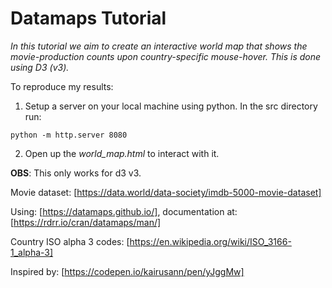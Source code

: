 # Datamaps Tutorial

_In this tutorial we aim to create an interactive world map that shows the movie-production counts upon country-specific mouse-hover. This is done using D3 (v3)._

To reproduce my results:
1. Setup a server on your local machine using python. In the src directory run:  
  <pre><code>python -m http.server 8080
</code></pre>

2. Open up the _world_map.html_ to interact with it.

**OBS**: This only works for d3 v3.

Movie dataset: [https://data.world/data-society/imdb-5000-movie-dataset]

Using: [https://datamaps.github.io/], documentation at: [https://rdrr.io/cran/datamaps/man/]

Country ISO alpha 3 codes: [https://en.wikipedia.org/wiki/ISO_3166-1_alpha-3]

Inspired by: [https://codepen.io/kairusann/pen/yJggMw]

